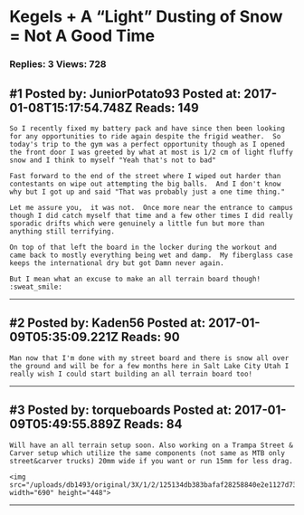 # Kegels + A &ldquo;Light&rdquo; Dusting of Snow = Not A Good Time

### Replies: 3 Views: 728

## \#1 Posted by: JuniorPotato93 Posted at: 2017-01-08T15:17:54.748Z Reads: 149

```
So I recently fixed my battery pack and have since then been looking for any opportunities to ride again despite the frigid weather.  So today's trip to the gym was a perfect opportunity though as I opened the front door I was greeted by what at most is 1/2 cm of light fluffy snow and I think to myself "Yeah that's not to bad" 

Fast forward to the end of the street where I wiped out harder than contestants on wipe out attempting the big balls.  And I don't know why but I got up and said "That was probably just a one time thing." 

Let me assure you,  it was not.  Once more near the entrance to campus though I did catch myself that time and a few other times I did really sporadic drifts which were genuinely a little fun but more than anything still terrifying. 

On top of that left the board in the locker during the workout and came back to mostly everything being wet and damp.  My fiberglass case keeps the international dry but got Damn never again. 

But I mean what an excuse to make an all terrain board though!  :sweat_smile:
```

---
## \#2 Posted by: Kaden56 Posted at: 2017-01-09T05:35:09.221Z Reads: 90

```
Man now that I'm done with my street board and there is snow all over the ground and will be for a few months here in Salt Lake City Utah I really wish I could start building an all terrain board too!
```

---
## \#3 Posted by: torqueboards Posted at: 2017-01-09T05:49:55.889Z Reads: 84

```
Will have an all terrain setup soon. Also working on a Trampa Street & Carver setup which utilize the same components (not same as MTB only street&carver trucks) 20mm wide if you want or run 15mm for less drag.

<img src="/uploads/db1493/original/3X/1/2/125134db383bafaf28258840e2e1127d73e0732d.jpg" width="690" height="448">
```

---
